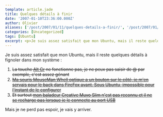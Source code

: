 ```yaml
---
template: article.jade
title: Quelques détails à finir
date: '2007-01-10T23:36:00.000Z'
author: Olivier
aliases: ['/post/2007/01/11/quelques-details-a-finir/', '/post/2007/01/11/quelques-details-a-finir/']
categories: [Uncategorized]
tags: [Ubuntu]
excerpt: <p>Je suis assez satisfait que mon Ubuntu, mais il reste quelques détails à fignoler dans mon système :</p>
---
```


<p>Je suis assez satisfait que mon Ubuntu, mais il reste quelques détails à fignoler dans mon système :</p>
<!--more-->
<ol> <li><del>La touche <a href="/post/2007/01/12/Alt-Gr">Alt Gr</a> ne fonctionne pas, je ne peux pas saisir de @ par exemple, c'est assez génant</del></li> <li><del><a href="/post/2007/02/03/Souris-et-Ubuntu">Ma souris MouseMan Whell optique a un bouton sur le côté, je m'en servais pour le back dans FireFox avant. Sous Ubuntu, impossible pour l'instant de le configurer</a></del></li> <li><del>Et surtout <a href="/post/2007/01/18/USB-et-Ubuntu">mon baladeur Creative Muvo Slim n'est pas reconnu et il ne se recharge pas lorsque je le connecte au port USB</a></del></li> </ol> <p>Mais je ne perd pas espoir, je vais y arriver.</p>